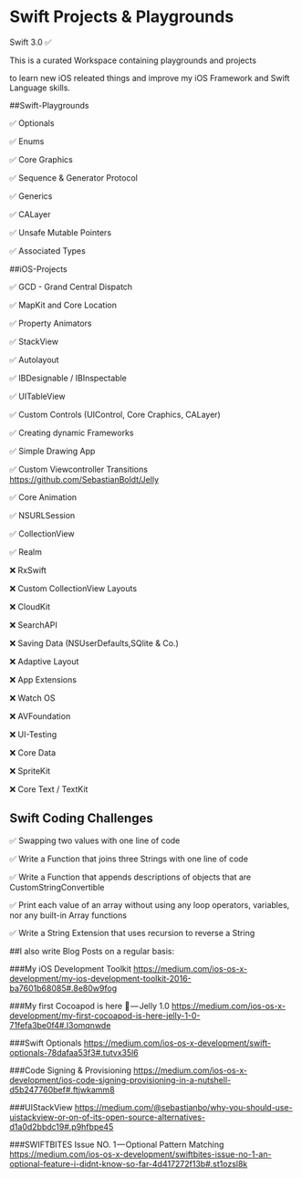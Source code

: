 # Swift Projects & Playgrounds

Swift 3.0 ✅

This is a curated Workspace containing playgrounds and projects 

to learn new iOS releated things and improve my iOS Framework and Swift Language skills.

##Swift-Playgrounds

✅ Optionals

✅ Enums

✅ Core Graphics

✅ Sequence & Generator Protocol

✅ Generics

✅ CALayer

✅ Unsafe Mutable Pointers

✅ Associated Types

##iOS-Projects 

✅ GCD - Grand Central Dispatch

✅ MapKit and Core Location 

✅ Property Animators

✅ StackView 

✅ Autolayout

✅ IBDesignable / IBInspectable

✅ UITableView

✅ Custom Controls (UIControl, Core Craphics, CALayer)

✅ Creating dynamic Frameworks

✅ Simple Drawing App

✅ Custom Viewcontroller Transitions https://github.com/SebastianBoldt/Jelly

✅ Core Animation

✅ NSURLSession

✅ CollectionView

✅ Realm

❌ RxSwift

❌ Custom CollectionView Layouts

❌ CloudKit

❌ SearchAPI

❌ Saving Data (NSUserDefaults,SQlite & Co.)

❌ Adaptive Layout 

❌ App Extensions

❌ Watch OS

❌ AVFoundation

❌ UI-Testing

❌ Core Data

❌ SpriteKit

❌ Core Text / TextKit


## Swift Coding Challenges 

✅ Swapping two values with one line of code

✅ Write a Function that joins three Strings with one line of code

✅ Write a Function that appends descriptions of objects that are CustomStringConvertible

✅ Print each value of an array without using any loop operators, variables, nor any built-in Array functions

✅ Write a String Extension that uses recursion to reverse a String 


##I also write Blog Posts on a regular basis:

###My iOS Development Toolkit
https://medium.com/ios-os-x-development/my-ios-development-toolkit-2016-ba7601b68085#.8e80w9fog

###My first Cocoapod is here 🎉 — Jelly 1.0
https://medium.com/ios-os-x-development/my-first-cocoapod-is-here-jelly-1-0-71fefa3be0f4#.l3omqnwde

###Swift Optionals
https://medium.com/ios-os-x-development/swift-optionals-78dafaa53f3#.tutvx35l6

###Code Signing & Provisioning
https://medium.com/ios-os-x-development/ios-code-signing-provisioning-in-a-nutshell-d5b247760bef#.ftjwkamm8

###UIStackView
https://medium.com/@sebastianbo/why-you-should-use-uistackview-or-on-of-its-open-source-alternatives-d1a0d2bbdc19#.p9hfbpe45

###SWIFTBITES Issue NO. 1 — Optional Pattern Matching
https://medium.com/ios-os-x-development/swiftbites-issue-no-1-an-optional-feature-i-didnt-know-so-far-4d417272f13b#.st1ozsl8k
